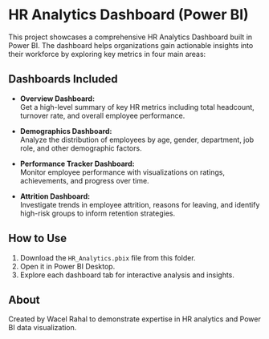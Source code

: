 # HR Analytics Dashboard (Power BI)

This project showcases a comprehensive HR Analytics Dashboard built in Power BI. The dashboard helps organizations gain actionable insights into their workforce by exploring key metrics in four main areas:

## Dashboards Included

- **Overview Dashboard:**  
  Get a high-level summary of key HR metrics including total headcount, turnover rate, and overall employee performance.

- **Demographics Dashboard:**  
  Analyze the distribution of employees by age, gender, department, job role, and other demographic factors.

- **Performance Tracker Dashboard:**  
  Monitor employee performance with visualizations on ratings, achievements, and progress over time.

- **Attrition Dashboard:**  
  Investigate trends in employee attrition, reasons for leaving, and identify high-risk groups to inform retention strategies.

## How to Use

1. Download the `HR_Analytics.pbix` file from this folder.
2. Open it in Power BI Desktop.
3. Explore each dashboard tab for interactive analysis and insights.

## About

Created by Wacel Rahal to demonstrate expertise in HR analytics and Power BI data visualization.
